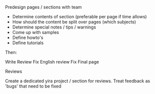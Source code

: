 Predesign pages / sections with team
* Determine contents of section (preferable per page if time allows)
* How should the content be split over pages (which subjects)
* Determine special notes / tips / warnings
* Come up with samples
* Define howto's
* Define tutorials


Then:

Write
Review
Fix
English review
Fix
Final page


Reviews

Create a dedicated yira project / section for reviews.
Treat feedback as 'bugs' that need to be fixed